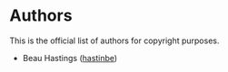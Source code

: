 # Authors

This is the official list of authors for copyright purposes.

- Beau Hastings ([hastinbe](https://github.com/hastinbe))
